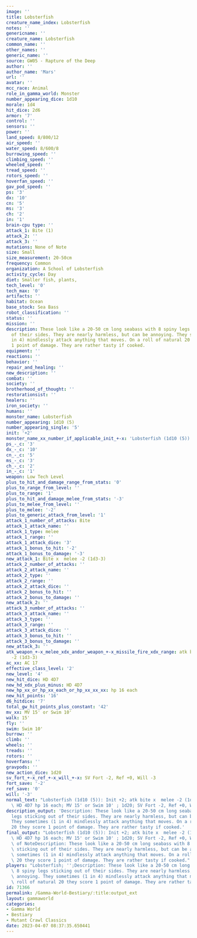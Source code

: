 ```yaml
---
image: ''
title: Lobsterfish
creature_name_index: Lobsterfish
notes: ''
genericname: ''
creature_name: Lobsterfish
common_name: ''
other_names: ''
generic_name: ''
source: GW05 - Rapture of the Deep
author: ''
author_name: 'Mars'
url: ''
avatar: ''
mcc_race: Animal
role_in_gamma_world: Monster
number_appearing_dice: 1d10
morale: 1d4
hit_dice: 2d6
armor: '7'
control: ''
sensors: ''
power: ''
land_speed: 8/800/12
air_speed: ''
water_speed: 8/600/8
burrowing_speed: ''
climbing_speed: ''
wheeled_speed: ''
tread_speed: ''
rotors_speed: ''
hoverfan_speed: ''
gav_pod_speed: ''
ps: '3'
dx: '10'
cn: '5'
ms: '3'
ch: '2'
in: '1'
brain-cpu type: ''
attack_1: Bite (1)
attack_2: ''
attack_3: ''
mutations: None of Note
size: Small
size_measurement: 20-50cm
frequency: Common
organization: A School of Lobsterfish
activity_cycle: Day
diet: Smaller fish, plants,
tech_level: '0'
tech_max: '0'
artifacts: ''
habitat: Ocean
base_stock: Sea Bass
robot_classification: ''
status: ''
mission: ''
description: These look like a 20-50 cm long seabass with 8 spiny legs sticking out
  of their sides. They are nearly harmless, but can be annoying. They sometimes (1
  in 4) mindlessly attack anything that moves. On a roll of natural 20 they score
  1 point of damage. They are rather tasty if cooked.
equipment: ''
reactions: ''
behavior: ''
repair_and_healing: ''
new_description: ''
combat: ''
society: ''
brotherhood_of_thought: ''
restorationsist: ''
healers: ''
iron_society: ''
humans: ''
monster_name: Lobsterfish
number_appearing: 1d10 (5)
number_appearing_single: '5'
init: '+2'
monster_name_xx_number_if_applicable_init_+-x: 'Lobsterfish (1d10 (5)): Init +2'
ps_-_c: '3'
dx_-_c: '10'
cn_-_c: '5'
ms_-_c: '3'
ch_-_c: '2'
in_-_c: '1'
weapon: Low Tech Level
plus_to_hit_and_damage_range_from_stats: '0'
plus_to_range_from_level: ''
plus_to_range: '1'
plus_to_hit_and_damage_melee_from_stats: '-3'
plus_to_melee_from_level: ''
plus_to_melee: '-2'
plus_to_generic_attack_from_level: '1'
attack_1_number_of_attacks: Bite
attack_1_attack_name: ''
attack_1_type: melee
attack_1_range: ''
attack_1_attack_dice: '3'
attack_1_bonus_to_hit: '-2'
attack_1_bonus_to_damage: '-3'
new_attack_1: Bite x  melee -2 (1d3-3)
attack_2_number_of_attacks: ''
attack_2_attack_name: ''
attack_2_type: ''
attack_2_range: ''
attack_2_attack_dice: ''
attack_2_bonus_to_hit: ''
attack_2_bonus_to_damage: ''
new_attack_2: ''
attack_3_number_of_attacks: ''
attack_3_attack_name: ''
attack_3_type: ''
attack_3_range: ''
attack_3_attack_dice: ''
attack_3_bonus_to_hit: ''
attack_3_bonus_to_damage: ''
new_attack_3: ''
atk_weapon_+-x_melee_xdx_andor_weapon_+-x_missile_fire_xdx_range: atk bite x  melee
  -2 (1d3-3)
ac_xx: AC 17
effective_class_level: '2'
new_level: '4'
new_hit_dice: HD 4D7
new_hd_xdx_plus_minus: HD 4D7
new_hp_xx_or_hp_xx_each_or_hp_xx_xx_xx: hp 16 each
new_hit_points: '16'
d6_hitdice: '7'
total_gw_hit_points_plus_constant: '42'
mv_xx: MV 15' or Swim 10'
walk: 15'
fly: ''
swim: Swim 10'
burrow: ''
climb: ''
wheels: ''
treads: ''
rotors: ''
hoverfans: ''
gravpods: ''
new_action_dice: 1d20
sv_fort_+-x_ref_+-x_will_+-x: SV Fort -2, Ref +0, Will -3
fort_save: '-2'
ref_save: '0'
will: '-3'
normal_text: "Lobsterfish (1d10 (5)): Init +2; atk bite x  melee -2 (1d3-3); AC 17;\
  \ HD 4D7 hp 16 each; MV 15' or Swim 10' ; 1d20; SV Fort -2, Ref +0, Will -3"
description_output: 'Description: These look like a 20-50 cm long seabass with 8 spiny
  legs sticking out of their sides. They are nearly harmless, but can be annoying.
  They sometimes (1 in 4) mindlessly attack anything that moves. On a roll of natural
  20 they score 1 point of damage. They are rather tasty if cooked.'
final_output: "Lobsterfish (1d10 (5)): Init +2; atk bite x  melee -2 (1d3-3); AC 17;\
  \ HD 4D7 hp 16 each; MV 15' or Swim 10' ; 1d20; SV Fort -2, Ref +0, Will -3None\
  \ of NoteDescription: These look like a 20-50 cm long seabass with 8 spiny legs\
  \ sticking out of their sides. They are nearly harmless, but can be annoying. They\
  \ sometimes (1 in 4) mindlessly attack anything that moves. On a roll of natural\
  \ 20 they score 1 point of damage. They are rather tasty if cooked."
players: "Lobsterfish; '';Description: These look like a 20-50 cm long seabass with\
  \ 8 spiny legs sticking out of their sides. They are nearly harmless, but can be\
  \ annoying. They sometimes (1 in 4) mindlessly attack anything that moves. On a\
  \ roll of natural 20 they score 1 point of damage. They are rather tasty if cooked.|"
id: 71366
permalink: /Gamma-World-Bestiary/:title:output_ext
layout: gammaworld
categories:
- Gamma World
- Bestiary
- Mutant Crawl Classics
date: 2023-04-07 08:37:35.650441
---
```

